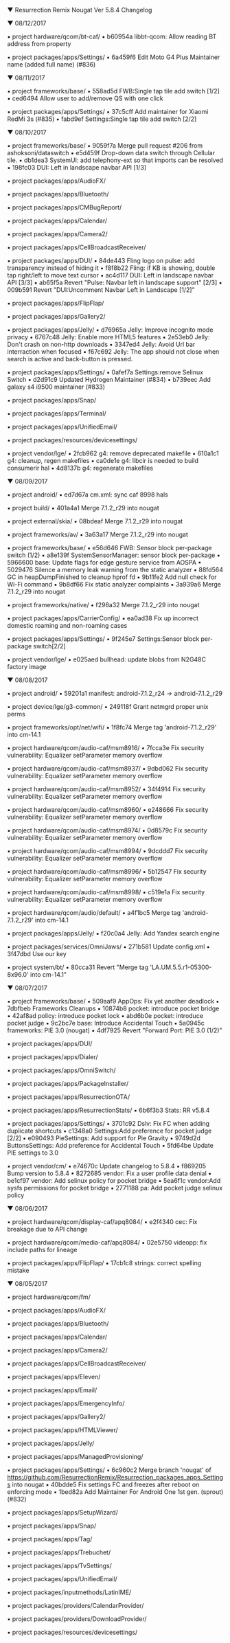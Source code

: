 
 ▼ Resurrection Remix Nougat Ver 5.8.4 Changelog


 ▼ 08/12/2017


 ▪ project hardware/qcom/bt-caf/
 ▪ b60954a libbt-qcom: Allow reading BT address from property

 ▪ project packages/apps/Settings/
 ▪ 6a459f6 Edit Moto G4 Plus Maintainer name (added full name) (#836)

 ▼ 08/11/2017


 ▪ project frameworks/base/
 ▪ 558ad5d FWB:Single tap tile add switch [1/2]
 ▪ ced6494 Allow user to add/remove QS with one click

 ▪ project packages/apps/Settings/
 ▪ 37c5cff Add maintainer for Xiaomi RedMi 3s (#835)
 ▪ fabd9ef Settings:Single tap tile add switch [2/2]

 ▼ 08/10/2017


 ▪ project frameworks/base/
 ▪ 9059f7a Merge pull request #206 from ashoksoni/dataswitch
 ▪ e5d459f Drop-down data switch through Cellular tile.
 ▪ db1dea3 SystemUI: add telephony-ext so that imports can be resolved
 ▪ 198fc03 DUI: Left in landscape navbar API [1/3]

 ▪ project packages/apps/AudioFX/

 ▪ project packages/apps/Bluetooth/

 ▪ project packages/apps/CMBugReport/

 ▪ project packages/apps/Calendar/

 ▪ project packages/apps/Camera2/

 ▪ project packages/apps/CellBroadcastReceiver/

 ▪ project packages/apps/DUI/
 ▪ 84de443 Fling logo on pulse: add transparency instead of hiding it
 ▪ f8f8b22 Fling: if KB is showing, double tap right/left to move text cursor
 ▪ ac4d117 DUI: Left in landscape navbar API [3/3]
 ▪ ab65f5a Revert "Pulse: Navbar left in landscape support" [2/3]
 ▪ 009b591 Revert "DUI:Uncomment Navbar Left in Landscape [1/2]"

 ▪ project packages/apps/FlipFlap/

 ▪ project packages/apps/Gallery2/

 ▪ project packages/apps/Jelly/
 ▪ d76965a Jelly: Improve incognito mode privacy
 ▪ 6767c48 Jelly: Enable more HTML5 features
 ▪ 2e53eb0 Jelly: Don't crash on non-http downloads
 ▪ 3347ed4 Jelly: Avoid Url bar interraction when focused
 ▪ f67c692 Jelly: The app should not close when search is active and back-button is pressed.

 ▪ project packages/apps/Settings/
 ▪ 0afef7a Settings:remove Selinux Switch
 ▪ d2d91c9 Updated Hydrogen Maintainer (#834)
 ▪ b739eec Add galaxy s4 i9500 maintainer (#833)

 ▪ project packages/apps/Snap/

 ▪ project packages/apps/Terminal/

 ▪ project packages/apps/UnifiedEmail/

 ▪ project packages/resources/devicesettings/

 ▪ project vendor/lge/
 ▪ 2fcb962 g4: remove deprecated makefile
 ▪ 610a1c1 g4: cleanup, regen makefiles
 ▪ ca0de1e g4: libcir is needed to build consumerir hal
 ▪ 4d8137b g4: regenerate makefiles

 ▼ 08/09/2017


 ▪ project android/
 ▪ ed7d67a cm.xml: sync caf 8998 hals

 ▪ project build/
 ▪ 401a4a1 Merge 7.1.2_r29 into nougat

 ▪ project external/skia/
 ▪ 08bdeaf Merge 7.1.2_r29 into nougat

 ▪ project frameworks/av/
 ▪ 3a63a17 Merge 7.1.2_r29 into nougat

 ▪ project frameworks/base/
 ▪ e56d646 FWB: Sensor block per-package switch (1/2)
 ▪ a8e139f SystemSensorManager: sensor block per-package
 ▪ 5966600 base: Update flags for edge gesture service from AOSPA
 ▪ 5029476 Silence a memory leak warning from the static analyzer
 ▪ 88fd564 GC in heapDumpFinished to cleanup hprof fd
 ▪ 9b11fe2 Add null check for Wi-Fi command
 ▪ 9b8df66 Fix static analyzer complaints
 ▪ 3a939a6 Merge 7.1.2_r29 into nougat

 ▪ project frameworks/native/
 ▪ f298a32 Merge 7.1.2_r29 into nougat

 ▪ project packages/apps/CarrierConfig/
 ▪ ea0ad38 Fix up incorrect domestic roaming and non-roaming cases

 ▪ project packages/apps/Settings/
 ▪ 9f245e7 Settings:Sensor block per-package switch[2/2]

 ▪ project vendor/lge/
 ▪ e025aed bullhead: update blobs from N2G48C factory image

 ▼ 08/08/2017


 ▪ project android/
 ▪ 59201a1 manifest: android-7.1.2_r24 -> android-7.1.2_r29

 ▪ project device/lge/g3-common/
 ▪ 249118f Grant netmgrd proper unix perms

 ▪ project frameworks/opt/net/wifi/
 ▪ 1f8fc74 Merge tag 'android-7.1.2_r29' into cm-14.1

 ▪ project hardware/qcom/audio-caf/msm8916/
 ▪ 7fcca3e Fix security vulnerability: Equalizer setParameter memory overflow

 ▪ project hardware/qcom/audio-caf/msm8937/
 ▪ 9dbd062 Fix security vulnerability: Equalizer setParameter memory overflow

 ▪ project hardware/qcom/audio-caf/msm8952/
 ▪ 34f4914 Fix security vulnerability: Equalizer setParameter memory overflow

 ▪ project hardware/qcom/audio-caf/msm8960/
 ▪ e248666 Fix security vulnerability: Equalizer setParameter memory overflow

 ▪ project hardware/qcom/audio-caf/msm8974/
 ▪ 0d8579c Fix security vulnerability: Equalizer setParameter memory overflow

 ▪ project hardware/qcom/audio-caf/msm8994/
 ▪ 9dcddd7 Fix security vulnerability: Equalizer setParameter memory overflow

 ▪ project hardware/qcom/audio-caf/msm8996/
 ▪ 5b12547 Fix security vulnerability: Equalizer setParameter memory overflow

 ▪ project hardware/qcom/audio-caf/msm8998/
 ▪ c519e1a Fix security vulnerability: Equalizer setParameter memory overflow

 ▪ project hardware/qcom/audio/default/
 ▪ a4f1bc5 Merge tag 'android-7.1.2_r29' into cm-14.1

 ▪ project packages/apps/Jelly/
 ▪ f20c0a4 Jelly: Add Yandex search engine

 ▪ project packages/services/OmniJaws/
 ▪ 271b581 Update config.xml
 ▪ 3f47dbd Use our key

 ▪ project system/bt/
 ▪ 80cca31 Revert "Merge tag 'LA.UM.5.5.r1-05300-8x96.0' into cm-14.1"

 ▼ 08/07/2017


 ▪ project frameworks/base/
 ▪ 509aaf9 AppOps: Fix yet another deadlock
 ▪ 7dbfbeb Frameworks Cleanups
 ▪ 10874b8 pocket: introduce pocket bridge
 ▪ 42af8ad policy: introduce pocket lock
 ▪ abd6b0e pocket: introduce pocket judge
 ▪ 9c2bc7e base: Introduce Accidental Touch
 ▪ 5a0945c frameworks: PIE 3.0 (nougat)
 ▪ 4df7925 Revert "Forward Port: PIE 3.0 (1/2)"

 ▪ project packages/apps/DUI/

 ▪ project packages/apps/Dialer/

 ▪ project packages/apps/OmniSwitch/

 ▪ project packages/apps/PackageInstaller/

 ▪ project packages/apps/ResurrectionOTA/

 ▪ project packages/apps/ResurrectionStats/
 ▪ 6b6f3b3 Stats: RR v5.8.4

 ▪ project packages/apps/Settings/
 ▪ 3701c92 Dslv: Fix FC when adding duplicate shortcuts
 ▪ c1348a0 Settings:Add preference for pocket judge [2/2]
 ▪ e090493 PieSettings: Add support for Pie Gravity
 ▪ 9749d2d ButtonsSettings: Add preference for Accidental Touch
 ▪ 5fd64be Update PIE settings to 3.0

 ▪ project vendor/cm/
 ▪ e74670c Update changelog to 5.8.4
 ▪ f869205 Bump version to 5.8.4
 ▪ 8272685 vendor: Fix a user profile data denial
 ▪ be1cf97 vendor: Add selinux policy for pocket bridge
 ▪ 5ea6f1c vendor:Add sysfs permissions for pocket bridge
 ▪ 2771188 pa: Add pocket judge selinux policy

 ▼ 08/06/2017


 ▪ project hardware/qcom/display-caf/apq8084/
 ▪ e2f4340 cec: Fix breakage due to API change

 ▪ project hardware/qcom/media-caf/apq8084/
 ▪ 02e5750 videopp: fix include paths for lineage

 ▪ project packages/apps/FlipFlap/
 ▪ 17cb1c8 strings: correct spelling mistake

 ▼ 08/05/2017


 ▪ project hardware/qcom/fm/

 ▪ project packages/apps/AudioFX/

 ▪ project packages/apps/Bluetooth/

 ▪ project packages/apps/Calendar/

 ▪ project packages/apps/Camera2/

 ▪ project packages/apps/CellBroadcastReceiver/

 ▪ project packages/apps/Eleven/

 ▪ project packages/apps/Email/

 ▪ project packages/apps/EmergencyInfo/

 ▪ project packages/apps/Gallery2/

 ▪ project packages/apps/HTMLViewer/

 ▪ project packages/apps/Jelly/

 ▪ project packages/apps/ManagedProvisioning/

 ▪ project packages/apps/Settings/
 ▪ 6c960c2 Merge branch 'nougat' of https://github.com/ResurrectionRemix/Resurrection_packages_apps_Settings into nougat
 ▪ 40bdde5 Fix settings FC and freezes after reboot on enforcing mode
 ▪ 1bed82a Add Maintainer For Android One 1st gen. (sprout) (#832)

 ▪ project packages/apps/SetupWizard/

 ▪ project packages/apps/Snap/

 ▪ project packages/apps/Tag/

 ▪ project packages/apps/Trebuchet/

 ▪ project packages/apps/TvSettings/

 ▪ project packages/apps/UnifiedEmail/

 ▪ project packages/inputmethods/LatinIME/

 ▪ project packages/providers/CalendarProvider/

 ▪ project packages/providers/DownloadProvider/

 ▪ project packages/resources/devicesettings/

